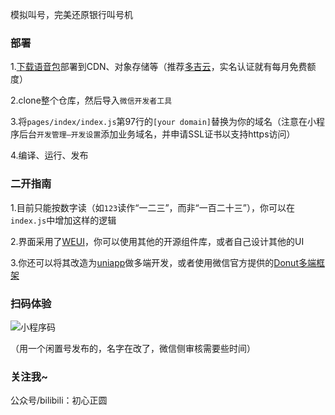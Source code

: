 模拟叫号，完美还原银行叫号机

### 部署
1.[下载语音包](https://github.com/ch98196/NumberCalling/releases/download/resource/audio.zip)部署到CDN、对象存储等（推荐[多吉云](https://www.dogecloud.com/)，实名认证就有每月免费额度）

2.clone整个仓库，然后导入`微信开发者工具`

3.将`pages/index/index.js`第97行的`[your domain]`替换为你的域名（注意在小程序后台`开发管理—开发设置`添加业务域名，并申请SSL证书以支持https访问）

4.编译、运行、发布

### 二开指南
1.目前只能按数字读（如`123`读作“一二三”，而非“一百二十三”），你可以在`index.js`中增加这样的逻辑

2.界面采用了[WEUI](https://github.com/Tencent/weui-wxss)，你可以使用其他的开源组件库，或者自己设计其他的UI

3.你还可以将其改造为[uniapp](https://uniapp.dcloud.net.cn/)做多端开发，或者使用微信官方提供的[Donut多端框架](https://dev.weixin.qq.com/docs/framework)

### 扫码体验
![小程序码](https://dev.zyworks.top/mpcode.jpg)

（用一个闲置号发布的，名字在改了，微信侧审核需要些时间）

### 关注我~
公众号/bilibili：初心正圆
